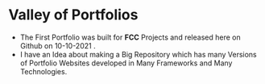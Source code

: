 <h1>Valley of Portfolios</h1>

<ul>
<li>The First Portfolio was built for <strong>FCC</strong> Projects and released here on Github on 10-10-2021 .</li>
<li>I have an Idea about making a Big Repository which has many Versions of Portfolio Websites developed in Many Frameworks and Many Technologies.</li>
</ul>
